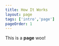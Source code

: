 ```yaml
---
title: How It Works
layout: page
tags: ['intro','page']
pageOrder: 1
---
```

This is a **page** woo!